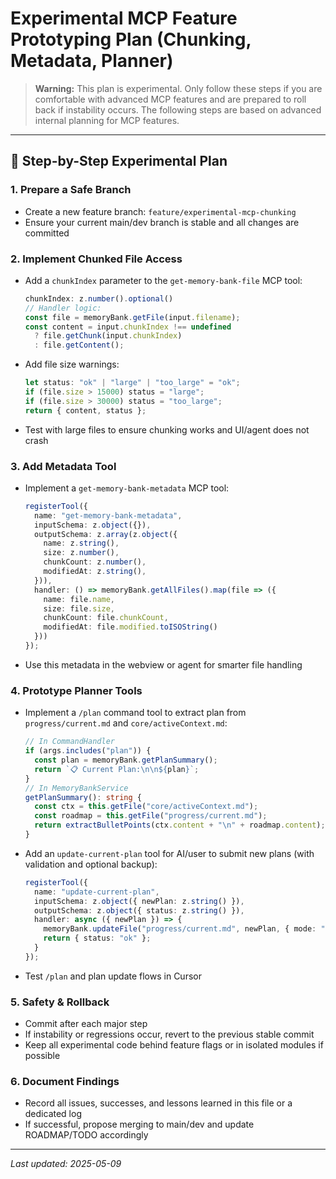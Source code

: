 # Experimental MCP Feature Prototyping Plan (Chunking, Metadata, Planner)

> **Warning:** This plan is experimental. Only follow these steps if you are comfortable with advanced MCP features and are prepared to roll back if instability occurs. The following steps are based on advanced internal planning for MCP features.

---

## 🦾 Step-by-Step Experimental Plan

### 1. Prepare a Safe Branch
- Create a new feature branch: `feature/experimental-mcp-chunking`
- Ensure your current main/dev branch is stable and all changes are committed

### 2. Implement Chunked File Access
- Add a `chunkIndex` parameter to the `get-memory-bank-file` MCP tool:
  ```ts
  chunkIndex: z.number().optional()
  // Handler logic:
  const file = memoryBank.getFile(input.filename);
  const content = input.chunkIndex !== undefined
    ? file.getChunk(input.chunkIndex)
    : file.getContent();
  ```
- Add file size warnings:
  ```ts
  let status: "ok" | "large" | "too_large" = "ok";
  if (file.size > 15000) status = "large";
  if (file.size > 30000) status = "too_large";
  return { content, status };
  ```
- Test with large files to ensure chunking works and UI/agent does not crash

### 3. Add Metadata Tool
- Implement a `get-memory-bank-metadata` MCP tool:
  ```ts
  registerTool({
    name: "get-memory-bank-metadata",
    inputSchema: z.object({}),
    outputSchema: z.array(z.object({
      name: z.string(),
      size: z.number(),
      chunkCount: z.number(),
      modifiedAt: z.string(),
    })),
    handler: () => memoryBank.getAllFiles().map(file => ({
      name: file.name,
      size: file.size,
      chunkCount: file.chunkCount,
      modifiedAt: file.modified.toISOString()
    }))
  });
  ```
- Use this metadata in the webview or agent for smarter file handling

### 4. Prototype Planner Tools
- Implement a `/plan` command tool to extract plan from `progress/current.md` and `core/activeContext.md`:
  ```ts
  // In CommandHandler
  if (args.includes("plan")) {
    const plan = memoryBank.getPlanSummary();
    return `📋 Current Plan:\n\n${plan}`;
  }
  // In MemoryBankService
  getPlanSummary(): string {
    const ctx = this.getFile("core/activeContext.md");
    const roadmap = this.getFile("progress/current.md");
    return extractBulletPoints(ctx.content + "\n" + roadmap.content);
  }
  ```
- Add an `update-current-plan` tool for AI/user to submit new plans (with validation and optional backup):
  ```ts
  registerTool({
    name: "update-current-plan",
    inputSchema: z.object({ newPlan: z.string() }),
    outputSchema: z.object({ status: z.string() }),
    handler: async ({ newPlan }) => {
      memoryBank.updateFile("progress/current.md", newPlan, { mode: "replace" });
      return { status: "ok" };
    }
  });
  ```
- Test `/plan` and plan update flows in Cursor

### 5. Safety & Rollback
- Commit after each major step
- If instability or regressions occur, revert to the previous stable commit
- Keep all experimental code behind feature flags or in isolated modules if possible

### 6. Document Findings
- Record all issues, successes, and lessons learned in this file or a dedicated log
- If successful, propose merging to main/dev and update ROADMAP/TODO accordingly

---

_Last updated: 2025-05-09_
